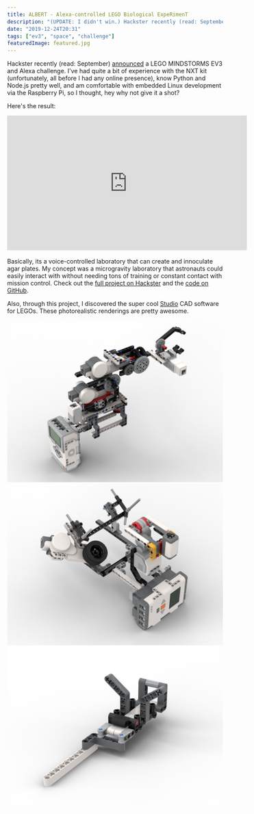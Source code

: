 ```yaml
---
title: ALBERT - Alexa-controlled LEGO Biological ExpeRimenT
description: "(UPDATE: I didn't win.) Hackster recently (read: September) announced a LEGO MINDSTORMS EV3 and Alexa challenge. "
date: "2019-12-24T20:31"
tags: ["ev3", "space", "challenge"]
featuredImage: featured.jpg
---
```


Hackster recently (read: September) [announced](https://www.hackster.io/contests/alexa-lego-voice-challenge?source=hacksterhomepagehttps://www.hackster.io/contests/alexa-lego-voice-challenge?source=hacksterhomepage) a LEGO MINDSTORMS EV3 and Alexa challenge. I've had quite a bit of experience with the NXT kit (unfortunately, all before I had any online presence), know Python and Node.js pretty well, and am comfortable with embedded Linux development via the Raspberry Pi, so I thought, hey why not give it a shot?

Here's the result:

<iframe width="560" height="315" src="https://www.youtube.com/embed/4Rc6c5YwXTE" frameborder="0" allow="accelerometer; autoplay; encrypted-media; gyroscope; picture-in-picture" allowfullscreen></iframe>

Basically, its a voice-controlled laboratory that can create and innoculate agar plates. My concept was a microgravity laboratory that astronauts could easily interact with without needing tons of training or constant contact with mission control. Check out the [full project on Hackster](https://www.hackster.io/mbr4477/albert-lab-0fcf07) and the [code on GitHub](https://github.com/mbr4477/albert).

Also, through this project, I discovered the super cool [Studio](https://www.bricklink.com/v3/studio/download.page) CAD software for LEGOs. These photorealistic renderings are pretty awesome.

![arm](arm.png)
![workstation](workstation.png)
![plate holder](plate_holder.png)
